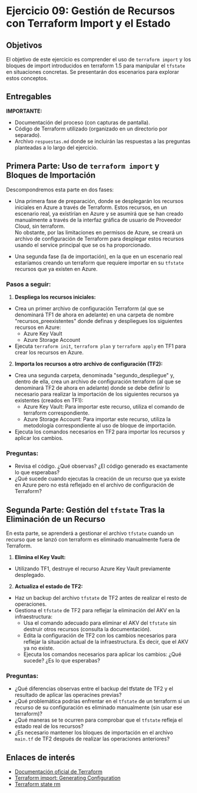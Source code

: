# Ejercicio 09: Gestión de Recursos con Terraform Import y el Estado

## Objetivos
El objetivo de este ejercicio es comprender el uso de `terraform import` y los bloques de import introducidos en terraform 1.5 para manipular el `tfstate` en situaciones concretas. Se presentarán dos escenarios para explorar estos conceptos.

## Entregables

**IMPORTANTE:**
- Documentación del proceso (con capturas de pantalla).
- Código de Terraform utilizado (organizado en un directorio por separado).
- Archivo `respuestas.md` donde se incluirán las respuestas a las preguntas planteadas a lo largo del ejercicio.

## Primera Parte: Uso de `terraform import` y Bloques de Importación

Descompondremos esta parte en dos fases:

- Una primera fase de preparación, donde se desplegarán los recursos iniciales en Azure a través de Terraform. Estos recursos, en un escenario real, ya existirían en Azure y se asumirá que se han creado manualmente a través de la interfaz gráfica de usuario de Proveedor Cloud, sin terraform.<br>No obstante, por las limitaciones en permisos de Azure, se creará un archivo de configuración de Terraform para desplegar estos recursos usando el service principal que se os ha proporcionado.

- Una segunda fase (la de importación), en la que en un escenario real estaríamos creando un terraform que requiere importar en su `tfstate` recursos que ya existen en Azure.

### Pasos a seguir:

1. **Despliega los recursos iniciales:**
  - Crea un primer archivo de configuración Terraform (al que se denominará TF1 de ahora en adelante) en una carpeta de nombre "recursos_preexistentes" donde definas y despliegues los siguientes recursos en Azure:
    - Azure Key Vault 
    - Azure Storage Account
  - Ejecuta `terraform init`, `terraform plan` y `terraform apply` en TF1 para crear los recursos en Azure.

2. **Importa los recursos a otro archivo de configuración (TF2):**
  - Crea una segunda carpeta, denominada "segundo_despliegue" y, dentro de ella, crea un archivo de configuración terraform (al que se denominará TF2 de ahora en adelante) donde se debe definir lo necesario para realizar la importación de los siguientes recursos ya existentes (creados en TF1):
    - Azure Key Vault: Para importar este recurso, utiliza el comando de terraform correspondiente.
    - Azure Storage Account: Para importar este recurso, utiliza la metodología correspondiente al uso de bloque de importación.
  - Ejecuta los comandos necesarios en TF2 para importar los recursos y aplicar los cambios.

### Preguntas:
  - Revisa el código. ¿Qué observas? ¿El código generado es exactamente lo que esperabas?
  - ¿Qué sucede cuando ejecutas la creación de un recurso que ya existe en Azure pero no está reflejado en el archivo de configuración de Terraform?

## Segunda Parte: Gestión del `tfstate` Tras la Eliminación de un Recurso

En esta parte, se aprenderá a gestionar el archivo `tfstate` cuando un recurso que se lanzó con terraform es eliminado manualmente fuera de Terraform.

1. **Elimina el Key Vault:**
  - Utilizando TF1, destruye el recurso Azure Key Vault previamente desplegado.

2. **Actualiza el estado de TF2:**
  - Haz un backup del archivo `tfstate` de TF2 antes de realizar el resto de operaciones.
  - Gestiona el `tfstate` de TF2 para reflejar la eliminación del AKV en la infraestructura:
    - Usa el comando adecuado para eliminar el AKV del `tfstate` sin destruir otros recursos (consulta la documentación).
    - Edita la configuración de TF2 con los cambios necesarios para reflejar la situación actual de la infraestructura. Es decir, que el AKV ya no existe.
    - Ejecuta los comandos necesarios para aplicar los cambios: ¿Qué sucede? ¿Es lo que esperabas?

### Preguntas:
  - ¿Qué diferencias observas entre el backup del tfstate de TF2 y el resultado de aplicar las operacines previas?
  - ¿Qué problemática podrías enfrentar en el `tfstate` de un terraform si un recurso de su configuración es eliminado manualmente (sin usar ese terraform)?
  - ¿Qué maneras se te ocurren para comprobar que el `tfstate` refleja el estado real de los recursos?
  - ¿Es necesario mantener los bloques de importación en el archivo `main.tf` de TF2 después de realizar las operaciones anteriores?

## Enlaces de interés

- [Documentación oficial de Terraform](https://registry.terraform.io/)
- [Terraform import: Generating Configuration](https://developer.hashicorp.com/terraform/language/import/generating-configuration)
- [Terraform state rm](https://developer.hashicorp.com/terraform/cli/commands/state/rm)
